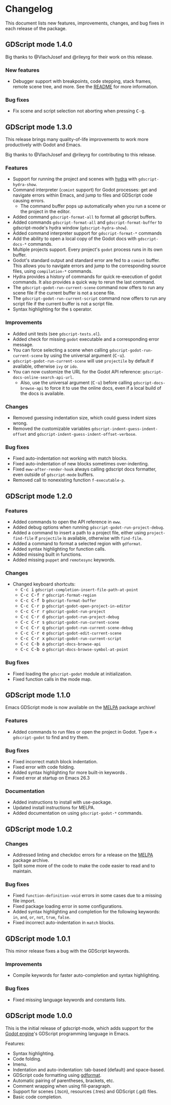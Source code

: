 # Changelog

This document lists new features, improvements, changes, and bug fixes in each release of the package.

## GDScript mode 1.4.0

Big thanks to @VlachJosef and @rileyrg for their work on this release.

### New features

- Debugger support with breakpoints, code stepping, stack frames, remote scene tree, and more. See the [README](https://github.com/godotengine/emacs-gdscript-mode/blob/master/README.md) for more information.

### Bug fixes

- Fix scene and script selection not aborting when pressing <kbd>C-g</kbd>.

## GDScript mode 1.3.0

This release brings many quality-of-life improvements to work more productively with Godot and Emacs.

Big thanks to @VlachJosef and @rileyrg for contributing to this release.

### Features

- Support for running the project and scenes with [hydra](https://github.com/abo-abo/hydra) with `gdscript-hydra-show`.
- Command interpreter (`comint` support) for Godot processes: get and navigate errors within Emacs, and jump to files and GDScript code causing errors.
  - The command buffer pops up automatically when you run a scene or the project in the editor.
- Added command `gdscript-format-all` to format all gdscript buffers.
- Added commands `gdscript-format-all` and `gdscript-format-buffer` to gdscript-mode's hydra window (`gdscript-hydra-show`).
- Added command interpreter support for `gdscript-format-*` commands
- Add the ability to open a local copy of the Godot docs with `gdscript-docs-*` commands.
- Multiple projects support. Every project's `godot` process runs in its own buffer.
- Godot's standard output and standard error are fed to a `comint` buffer. This allows you to navigate errors and jump to the corresponding source files, using `compilation-*` commands.
- Hydra provides a history of commands for quick re-execution of godot commands. It also provides a quick way to rerun the last command.
- The `gdscript-godot-run-current-scene` command now offers to run any scene file if the current buffer is not a scene file.
- The `gdscript-godot-run-current-script` command now offers to run any script file if the current buffer is not a script file.
- Syntax highlighting for the `$` operator.

### Improvements

- Added unit tests (see `gdscript-tests.el`).
- Added check for missing `godot` executable and a corresponding error message.
- You can force selecting a scene when calling `gdscript-godot-run-current-scene` by using the universal argument (<kbd>C-u</kbd>).
- `gdscript-godot-run-current-scene` will use `projectile` by default if available, otherwise `ivy` or `ido`.
- You can now customize the URL for the Godot API reference: `gdscript-docs-online-search-api-url`.
  - Also, use the universal argument (<kbd>C-u</kbd>) before calling `gdscript-docs-browse-api` to force it to use the online docs, even if a local build of the docs is available.

### Changes

- Removed guessing indentation size, which could guess indent sizes wrong.
- Removed the customizable variables `gdscript-indent-guess-indent-offset` and `gdscript-indent-guess-indent-offset-verbose`.

### Bug fixes

- Fixed auto-indentation not working with match blocks.
- Fixed auto-indentation of new blocks sometimes over-indenting.
- Fixed `eww-after-render-hook` always calling gdscript docs formatter, even outside of `gdscript-mode` buffers.
- Removed call to nonexisting function `f-executable-p`.

## GDScript mode 1.2.0

### Features

- Added commands to open the API reference in `eww`.
- Added debug options when running `gdscript-godot-run-project-debug`.
- Added a command to insert a path to a project file, either using `project-find-file` if `projectile` is available, otherwise with `find-file`.
- Added a command to format a selected region with `gdformat`.
- Added syntax highlighting for function calls.
- Added missing built in functions.
- Added missing `puppet` and `remotesync` keywords.

### Changes

- Changed keyboard shortcuts:
  - <kbd>C-c i</kbd> `gdscript-completion-insert-file-path-at-point`
  - <kbd>C-c C-f r</kbd> `gdscript-format-region`
  - <kbd>C-c C-f b</kbd> `gdscript-format-buffer`
  - <kbd>C-c C-r p</kbd> `gdscript-godot-open-project-in-editor`
  - <kbd>C-c C-r r</kbd> `gdscript-godot-run-project`
  - <kbd>C-c C-r d</kbd> `gdscript-godot-run-project-debug`
  - <kbd>C-c C-r s</kbd> `gdscript-godot-run-current-scene`
  - <kbd>C-c C-r q</kbd> `gdscript-godot-run-current-scene-debug`
  - <kbd>C-c C-r e</kbd> `gdscript-godot-edit-current-scene`
  - <kbd>C-c C-r x</kbd> `gdscript-godot-run-current-script`
  - <kbd>C-c C-b a</kbd> `gdscript-docs-browse-api`
  - <kbd>C-c C-b o</kbd> `gdscript-docs-browse-symbol-at-point`

### Bug fixes

- Fixed loading the `gdscript-godot` module at initialization.
- Fixed function calls in the mode map.

## GDScript mode 1.1.0

Emacs GDScript mode is now available on the [MELPA](https://melpa.org/) package archive!

### Features

- Added commands to run files or open the project in Godot. Type `M-x gdscript-godot` to find and try them.

### Bug fixes

- Fixed incorrect match block indentation.
- Fixed error with code folding.
- Added syntax highlighting for more built-in keywords .
- Fixed error at startup on Emacs 26.3

### Documentation

- Added instructions to install with use-package.
- Updated install instructions for MELPA.
- Added documentation on using `gdscript-godot-*` commands.

## GDScript mode 1.0.2

### Changes

- Addressed linting and checkdoc errors for a release on the [MELPA](https://melpa.org/) package archive.
- Split some more of the code to make the code easier to read and to maintain.

### Bug fixes

- Fixed `function-definition-void` errors in some cases due to a missing file import.
- Fixed package loading error in some configurations.
- Added syntax highlighting and completion for the following keywords: `in`, `and`, `or`, `not`, `true`, `false`.
- Fixed incorrect auto-indentation in `match` blocks.

## GDScript mode 1.0.1

This minor release fixes a bug with the GDScript keywords.

### Improvements

- Compile keywords for faster auto-completion and syntax highlighting.

### Bug fixes

- Fixed missing language keywords and constants lists.

## GDScript mode 1.0.0

This is the initial release of gdscript-mode, which adds support for the [Godot engine](https://godotengine.org/)'s GDScript programming language in Emacs.

Features:

- Syntax highlighting.
- Code folding.
- Imenu.
- Indentation and auto-indentation: tab-based (default) and space-based.
- GDScript code formatting using [gdformat](https://github.com/scony/godot-gdscript-toolkit/).
- Automatic pairing of parentheses, brackets, etc.
- Comment wrapping when using fill-paragraph.
- Support for scenes (.tscn), resources (.tres) and GDScript (.gd) files.
- Basic code completion.
